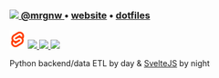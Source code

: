 

### <a href="https://twitter.com/mrgnw"> <img src="https://svgshare.com/i/Mom.svg" width="14"></img> @mrgnw </a> • [website](https://mrgnw.dev) • [dotfiles](https://github.com/mrgnw/dotfiles) 

<div>
         <a href="https://svelte.dev"><img src="https://raw.githubusercontent.com/sveltejs/branding/master/svelte-logo.svg" width="28"></img></a>
         <a href="https://fastapi.tiangolo.com">
                  <img src="https://upload.wikimedia.org/wikipedia/commons/c/c3/Python-logo-notext.svg" width="30"></img>
                  <img src="https://svgshare.com/i/Mpb.svg" width="32"></img>
         </a>
         <a href="https://postgresql.org">
         <img src="https://wiki.postgresql.org/images/a/a4/PostgreSQL_logo.3colors.svg" width="28"></img>
         </a>
         
<div>

Python backend/data ETL by day & [SvelteJS](https://svelte.dev) by night
